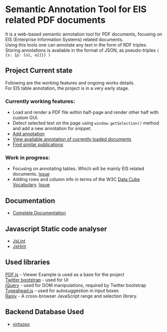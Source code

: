 # Semantic Annotation Tool for EIS related PDF documents

It is a web-based semantic annotation tool for PDF documents, focusing on EIS (Enterprise Information Systems) related documents.<br>
Using this tools one can annotate any text in the form of RDF triples.<br>
Storing annotations is available in the format of JSON, as pseudo-triples `( {s: {p: [o1, o2]}} )`

## Project Current state
Following are the working features and ongoing works details.<br>
For EIS table annotation, the project is in a very early stage.

### Currently working features:
- Load and render a PDF file within half-page and render other half with custom GUI.
- Detect selected text on the page using `window.getSelection()` method and add a new annotation for snippet.
- [Add annotation](https://github.com/saifulnipo/eis-semantic-annotation/wiki/Documentation#how-to-add-annotations)
- [View available annotation of currently loaded documents](https://github.com/saifulnipo/eis-semantic-annotation/wiki/Documentation#how-to-fetch-existing-annotations)
- [Find similar publications](https://github.com/saifulnipo/eis-semantic-annotation/wiki/Documentation#find-similar-publications)

### Work in progress:
- Focusing on annotating tables. Which will be mainly EIS related  documents. [Issue](https://github.com/saifulnipo/eis-semantic-annotation/issues/3)
- Adding rows and column info in terms of the W3C [Data Cube Vocabulary](http://www.w3.org/TR/vocab-data-cube/).  [Issue](https://github.com/saifulnipo/eis-semantic-annotation/issues/2)

## Documentation
- [Complete Documentation](https://github.com/saifulnipo/eis-semantic-annotation/wiki)

## Javascript Static code analyser
- [JsLint](http://www.jslint.com/)
- [JsHint](http://www.jshint.com/)

## Used libraries

[PDF.js](http://mozilla.github.io/pdf.js/) - Viewer Example is used as a base for the project  
[Twitter bootstrap](http://getbootstrap.com/) - used for UI  
[jQuery](http://jquery.com/) - used for DOM manipulations, required by Twitter bootstrap  
[Typeahead.js](https://github.com/twitter/typeahead.js) - used for autosuggestion in input boxes  
[Ranjy](https://code.google.com/p/rangy/) - A cross-browser JavaScript range and selection library.

## Backend Database Used
- [virtuoso](http://virtuoso.openlinksw.com/)
